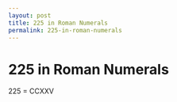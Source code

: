 ```yaml
---
layout: post
title: 225 in Roman Numerals
permalink: 225-in-roman-numerals
---
```


# 225 in Roman Numerals

225 = CCXXV
